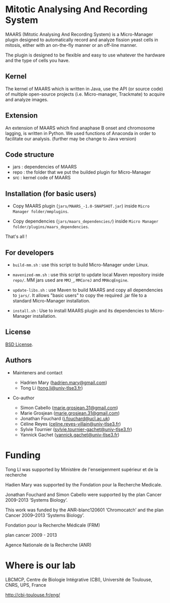 # Mitotic Analysing And Recording System

MAARS (Mitotic Analysing And Recording System) is a Micro-Manager plugin designed to automatically record and analyze fission yeast cells in mitosis, either with an on-the-fly manner or an off-line manner.

The plugin is designed to be flexible and easy to use whatever the hardware and the type of cells you have.

## Kernel
The kernel of MAARS which is written in Java, use the API (or source code) of multiple open-source projects (i.e. Micro-manager, Trackmate) to acquire and analyze images. 

## Extension
An extension of MAARS which find anaphase B onset and chromosome lagging, is written in Python. We used functions of Anaconda in order to facilitate our analysis. (further may be change to Java version)

## Code structure
- jars : dependencies of MAARS
- repo : the folder that we put the builded plugin for Micro-Manager
- src : kernel code of MAARS

## Installation (for basic users)

- Copy MAARS plugin (`jars/MAARS_-1.0-SNAPSHOT.jar`) inside `Micro Manager folder/mmplugins`.

- Copy dependencies (`jars/maars_dependencies/`) inside `Micro Manager folder/plugins/maars_dependencies`.

That's all !

## For developers

- `build-mm.sh` : use this script to build Micro-Manager under Linux.

- `mavenized-mm.sh` : use this script to update local Maven repository inside `repo/`. MM jars used are `MMJ_`, `MMCoreJ` and `MMAcqEngine`.

- `update-libs.sh` : use Maven to build MAARS and copy all dependencies to `jars/`. It allows "basic users" to copy the required .jar file to a standard Micro-Manager installation.

- `install.sh` : Use to install MAARS plugin and its dependencies to Micro-Manager installation.

## License

[BSD License](LICENSE).

## Authors

- Mainteners and contact
    - Hadrien Mary (hadrien.mary@gmail.com)
    - Tong Li (tong.li@univ-tlse3.fr)
    
- Co-author
    - Simon Cabello (marie.grosjean.31@gmail.com)
    - Marie Grosjean (marie.grosjean.31@gmail.com)
    - Jonathan Fouchard (j.fouchard@ucl.ac.uk)
    - Céline Reyes (celine.reyes-villain@univ-tlse3.fr)
    - Sylvie Tournier (sylvie.tournier-gachet@univ-tlse3.fr)
    - Yannick Gachet (yannick.gachet@univ-tlse3.fr)

# Funding
Tong LI was supported by Ministère de l'enseigenment supérieur et de la recherche

Hadien Mary was supported by the Fondation pour la Recherche Medicale. 

Jonathan Fouchard and Simon Cabello were supported by the plan Cancer 2009-2013 ‘Systems Biology’. 

This work was funded by the ANR-blanc120601 ‘Chromocatch’ and the plan Cancer 2009–2013 ‘Systems
Biology’.

Fondation pour la Recherche Médicale (FRM)

plan cancer 2009 - 2013

Agence Nationale de la Recherche (ANR)

# Where is our lab

LBCMCP, Centre de Biologie Intégrative (CBI), Université de Toulouse, CNRS, UPS, France

http://cbi-toulouse.fr/eng/
